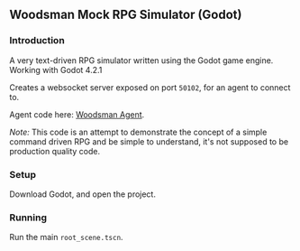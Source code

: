 ## Woodsman Mock RPG Simulator (Godot)

### Introduction
A very text-driven RPG simulator written using the Godot game engine.
Working with Godot 4.2.1

Creates a websocket server exposed on port `50102`, for an agent to connect to.

Agent code here: [Woodsman Agent](https://github.com/iputabraininit/KettleAgent.git).

_Note:_ This code is an attempt to demonstrate the concept of a simple command driven RPG and be simple to understand, it's not supposed to be production quality code.

### Setup
Download Godot, and open the project.

### Running
Run the main `root_scene.tscn`.
